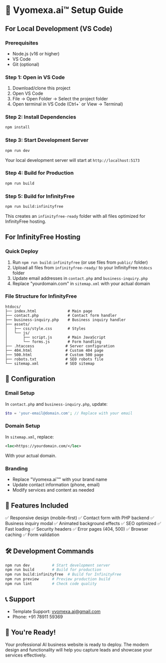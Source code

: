 # 🚀 Vyomexa.ai™ Setup Guide

## For Local Development (VS Code)

### Prerequisites
- Node.js (v16 or higher)
- VS Code
- Git (optional)

### Step 1: Open in VS Code
1. Download/clone this project
2. Open VS Code
3. File → Open Folder → Select the project folder
4. Open terminal in VS Code (Ctrl+` or View → Terminal)

### Step 2: Install Dependencies
```bash
npm install
```

### Step 3: Start Development Server
```bash
npm run dev
```

Your local development server will start at `http://localhost:5173`

### Step 4: Build for Production
```bash
npm run build
```

### Step 5: Build for InfinityFree
```bash
npm run build:infinityfree
```

This creates an `infinityfree-ready` folder with all files optimized for InfinityFree hosting.

## For InfinityFree Hosting

### Quick Deploy
1. Run `npm run build:infinityfree` (or use files from `public/` folder)
2. Upload all files from `infinityfree-ready/` to your InfinityFree `htdocs` folder
3. Update email addresses in `contact.php` and `business-inquiry.php`
4. Replace "yourdomain.com" in `sitemap.xml` with your actual domain

### File Structure for InfinityFree
```
htdocs/
├── index.html              # Main page
├── contact.php             # Contact form handler
├── business-inquiry.php    # Business inquiry handler
├── assets/
│   ├── css/style.css       # Styles
│   └── js/
│       ├── script.js       # Main JavaScript
│       └── forms.js        # Form handling
├── .htaccess              # Server configuration
├── 404.html               # Custom 404 page
├── 500.html               # Custom 500 page
├── robots.txt             # SEO robots file
└── sitemap.xml            # SEO sitemap
```

## 🔧 Configuration

### Email Setup
In `contact.php` and `business-inquiry.php`, update:
```php
$to = 'your-email@domain.com'; // Replace with your email
```

### Domain Setup
In `sitemap.xml`, replace:
```xml
<loc>https://yourdomain.com/</loc>
```
With your actual domain.

### Branding
- Replace "Vyomexa.ai™" with your brand name
- Update contact information (phone, email)
- Modify services and content as needed

## 📱 Features Included

✅ Responsive design (mobile-first)
✅ Contact form with PHP backend
✅ Business inquiry modal
✅ Animated background effects
✅ SEO optimized
✅ Fast loading
✅ Security headers
✅ Error pages (404, 500)
✅ Browser caching
✅ Form validation

## 🛠️ Development Commands

```bash
npm run dev          # Start development server
npm run build        # Build for production
npm run build:infinityfree  # Build for InfinityFree
npm run preview      # Preview production build
npm run lint         # Check code quality
```

## 📞 Support

- Template Support: vyomexa.ai@gmail.com
- Phone: +91 78911 59369

## 🎉 You're Ready!

Your professional AI business website is ready to deploy. The modern design and functionality will help you capture leads and showcase your services effectively.